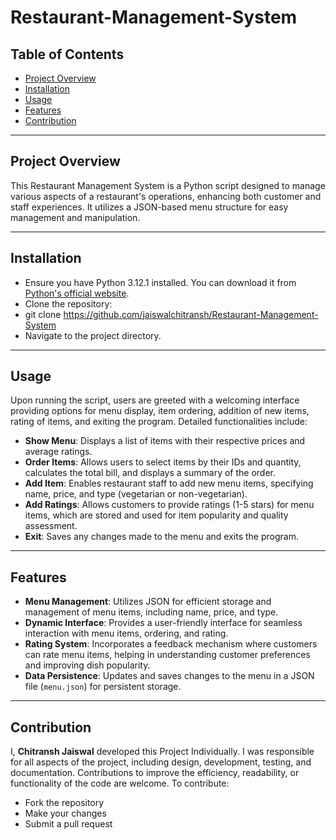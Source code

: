 # Restaurant-Management-System

## Table of Contents
- [Project Overview](#project-overview)
- [Installation](#installation)
- [Usage](#usage)
- [Features](#features)
- [Contribution](#contribution)

---


## Project Overview
This Restaurant Management System is a Python script designed to manage various aspects of a restaurant's operations, enhancing both customer and staff experiences. It utilizes a JSON-based menu structure for easy management and manipulation.

---


## Installation
- Ensure you have Python 3.12.1 installed. You can download it from [Python's official website](https://www.python.org/downloads/release/python-3121/).
- Clone the repository:
- git clone <https://github.com/jaiswalchitransh/Restaurant-Management-System>
- Navigate to the project directory.

---


## Usage
Upon running the script, users are greeted with a welcoming interface providing options for menu display, item ordering, addition of new items, rating of items, and exiting the program. Detailed functionalities include:
- **Show Menu**: Displays a list of items with their respective prices and average ratings.
- **Order Items**: Allows users to select items by their IDs and quantity, calculates the total bill, and displays a summary of the order.
- **Add Item**: Enables restaurant staff to add new menu items, specifying name, price, and type (vegetarian or non-vegetarian).
- **Add Ratings**: Allows customers to provide ratings (1-5 stars) for menu items, which are stored and used for item popularity and quality assessment.
- **Exit**: Saves any changes made to the menu and exits the program.

---


## Features
- **Menu Management**: Utilizes JSON for efficient storage and management of menu items, including name, price, and type.
- **Dynamic Interface**: Provides a user-friendly interface for seamless interaction with menu items, ordering, and rating.
- **Rating System**: Incorporates a feedback mechanism where customers can rate menu items, helping in understanding customer preferences and improving dish popularity.
- **Data Persistence**: Updates and saves changes to the menu in a JSON file (`menu.json`) for persistent storage.

---


## Contribution
I, **Chitransh Jaiswal** developed this Project Individually. I was responsible for all aspects of the project, including design, development, testing, and documentation.
Contributions to improve the efficiency, readability, or functionality of the code are welcome. To contribute:
- Fork the repository
- Make your changes
- Submit a pull request
